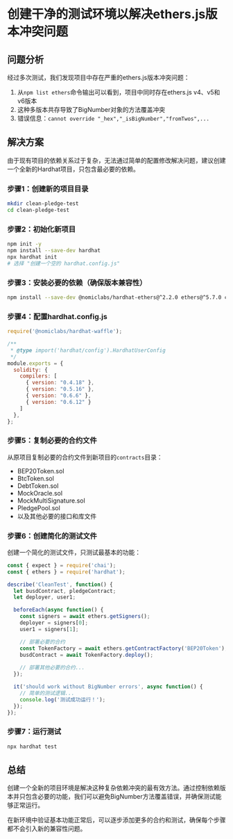 # 创建干净的测试环境以解决ethers.js版本冲突问题

## 问题分析

经过多次测试，我们发现项目中存在严重的ethers.js版本冲突问题：

1. 从`npm list ethers`命令输出可以看到，项目中同时存在ethers.js v4、v5和v6版本
2. 这种多版本共存导致了BigNumber对象的方法覆盖冲突
3. 错误信息：`cannot override "_hex","_isBigNumber","fromTwos",...`

## 解决方案

由于现有项目的依赖关系过于复杂，无法通过简单的配置修改解决问题，建议创建一个全新的Hardhat项目，只包含最必要的依赖。

### 步骤1：创建新的项目目录

```bash
mkdir clean-pledge-test
cd clean-pledge-test
```

### 步骤2：初始化新项目

```bash
npm init -y
npm install --save-dev hardhat
npx hardhat init
# 选择 "创建一个空的 hardhat.config.js"
```

### 步骤3：安装必要的依赖（确保版本兼容性）

```bash
npm install --save-dev @nomiclabs/hardhat-ethers@^2.2.0 ethers@^5.7.0 chai @nomiclabs/hardhat-waffle ethereum-waffle
```

### 步骤4：配置hardhat.config.js

```javascript
require('@nomiclabs/hardhat-waffle');

/**
 * @type import('hardhat/config').HardhatUserConfig
 */
module.exports = {
  solidity: {
    compilers: [
      { version: "0.4.18" },
      { version: "0.5.16" },
      { version: "0.6.6" },
      { version: "0.6.12" }
    ]
  },
};
```

### 步骤5：复制必要的合约文件

从原项目复制必要的合约文件到新项目的`contracts`目录：
- BEP20Token.sol
- BtcToken.sol
- DebtToken.sol
- MockOracle.sol
- MockMultiSignature.sol
- PledgePool.sol
- 以及其他必要的接口和库文件

### 步骤6：创建简化的测试文件

创建一个简化的测试文件，只测试最基本的功能：

```javascript
const { expect } = require('chai');
const { ethers } = require('hardhat');

describe('CleanTest', function() {
  let busdContract, pledgeContract;
  let deployer, user1;

  beforeEach(async function() {
    const signers = await ethers.getSigners();
    deployer = signers[0];
    user1 = signers[1];

    // 部署必要的合约
    const TokenFactory = await ethers.getContractFactory('BEP20Token');
    busdContract = await TokenFactory.deploy();
    
    // 部署其他必要的合约...
  });

  it('should work without BigNumber errors', async function() {
    // 简单的测试逻辑...
    console.log('测试成功运行！');
  });
});
```

### 步骤7：运行测试

```bash
npx hardhat test
```

## 总结

创建一个全新的项目环境是解决这种复杂依赖冲突的最有效方法。通过控制依赖版本并只包含必要的功能，我们可以避免BigNumber方法覆盖错误，并确保测试能够正常运行。

在新环境中验证基本功能正常后，可以逐步添加更多的合约和测试，确保每个步骤都不会引入新的兼容性问题。